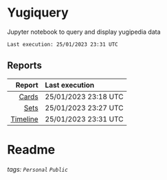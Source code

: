 # Yugiquery
Jupyter notebook to query and display yugipedia data

    Last execution: 25/01/2023 23:31 UTC

## Reports

|                    Report | Last execution       |
| -------------------------:|:-------------------- |
|       [Cards](Cards.html) | 25/01/2023 23:18 UTC |
|         [Sets](Sets.html) | 25/01/2023 23:27 UTC |
| [Timeline](Timeline.html) | 25/01/2023 23:31 UTC |


# Readme

###### tags: `Personal` `Public`
